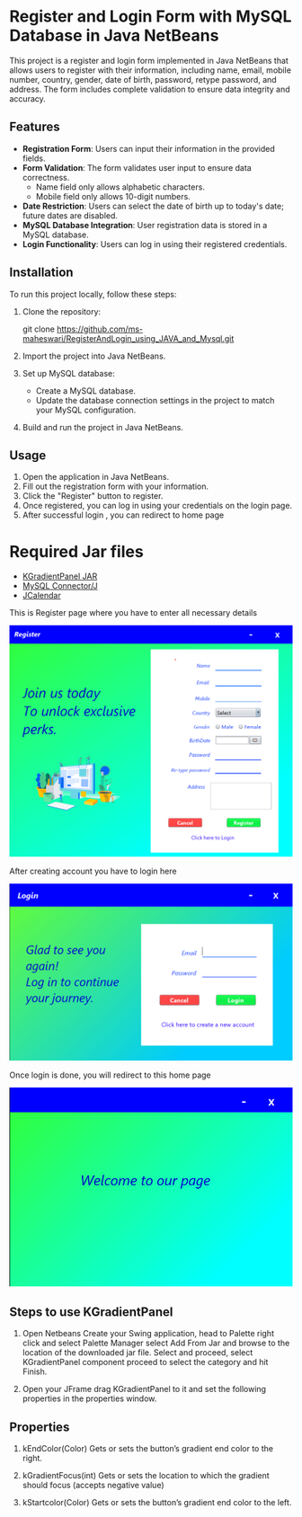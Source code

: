 # Register and Login Form with MySQL Database in Java NetBeans

This project is a register and login form implemented in Java NetBeans that allows users to register with their information, including name, email, mobile number, country, gender, date of birth, password, retype password, and address. The form includes complete validation to ensure data integrity and accuracy.

## Features

- **Registration Form**: Users can input their information in the provided fields.
- **Form Validation**: The form validates user input to ensure data correctness.
  - Name field only allows alphabetic characters.
  - Mobile field only allows 10-digit numbers.
- **Date Restriction**: Users can select the date of birth up to today's date; future dates are disabled.
- **MySQL Database Integration**: User registration data is stored in a MySQL database.
- **Login Functionality**: Users can log in using their registered credentials.

## Installation

To run this project locally, follow these steps:

1. Clone the repository:

    git clone https://github.com/ms-maheswari/RegisterAndLogin_using_JAVA_and_Mysql.git
   

2. Import the project into Java NetBeans.
3. Set up MySQL database:
    - Create a MySQL database.
    - Update the database connection settings in the project to match your MySQL configuration.
4. Build and run the project in Java NetBeans.

## Usage

1. Open the application in Java NetBeans.
2. Fill out the registration form with your information. 
3. Click the "Register" button to register.
4. Once registered, you can log in using your credentials on the login page.
5. After successful login , you can redirect to home page


# Required Jar files
  

- [KGradientPanel JAR](https://github.com/k33ptoo/KGradientPanel/raw/master/dist/KGradientPanel.jar)
- [MySQL Connector/J](https://dev.mysql.com/downloads/connector/j/)
- [JCalendar](https://sourceforge.net/projects/jdatechooser/files/latest/download)

This is Register page where you have to enter all necessary details

![Registration Form](Screenshots/Register.png)

After creating account you have to login here

![Login](Screenshots/Login.png)

Once login is done, you will redirect to this home page

![Home](Screenshots/Home.png)

## Steps to use KGradientPanel

1. Open Netbeans Create your Swing application, head to Palette right click and select Palette Manager select Add From Jar and browse to the location of the downloaded jar file. Select and proceed, select KGradientPanel component proceed to select the category and hit Finish.

2. Open your JFrame drag KGradientPanel to it and set the following properties in the properties window.

## Properties
1. kEndColor(Color) Gets or sets the button’s gradient end color to the right.

2. kGradientFocus(int) Gets or sets the location to which the gradient should focus (accepts negative value)

3. kStartcolor(Color) Gets or sets the button’s gradient end color to the left.


